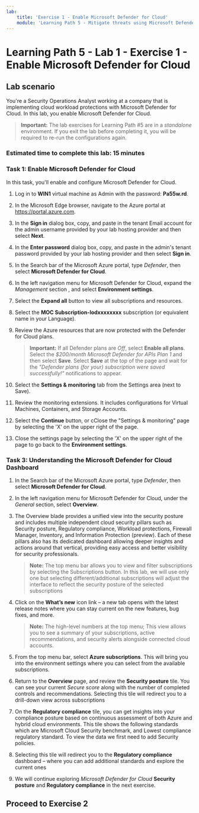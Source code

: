 ```yaml
---
lab:
    title: 'Exercise 1 - Enable Microsoft Defender for Cloud'
    module: 'Learning Path 5 - Mitigate threats using Microsoft Defender for Cloud'
---
```


# Learning Path 5 - Lab 1 - Exercise 1 - Enable Microsoft Defender for Cloud

## Lab scenario

You're a Security Operations Analyst working at a company that is implementing cloud workload protections with Microsoft Defender for Cloud. In this lab, you enable Microsoft Defender for Cloud.

>**Important:** The lab exercises for Learning Path #5 are in a *standalone* environment. If you exit the lab before completing it, you will be required to re-run the configurations again.

### Estimated time to complete this lab: 15 minutes

### Task 1: Enable Microsoft Defender for Cloud

In this task, you'll enable and configure Microsoft Defender for Cloud.

1. Log in to **WIN1** virtual machine as Admin with the password: **Pa55w.rd**.

1. In the Microsoft Edge browser, navigate to the Azure portal at <https://portal.azure.com>.
  
1. In the **Sign in** dialog box, copy, and paste in the tenant Email account for the admin username provided by your lab hosting provider and then select **Next**.

1. In the **Enter password** dialog box, copy, and paste in the admin's tenant password provided by your lab hosting provider and then select **Sign in**.

1. In the Search bar of the Microsoft Azure portal, type *Defender*, then select **Microsoft Defender for Cloud**.

1. In the left navigation menu for Microsoft Defender for Cloud, expand the *Management* section , and select **Environment settings**.

1. Select the **Expand all** button to view all subscriptions and resources.

1. Select the **MOC Subscription-lodxxxxxxxx** subscription (or equivalent name in your Language).

1. Review the Azure resources that are now protected with the Defender for Cloud plans.

    >**Important:** If all Defender plans are *Off*, select **Enable all plans**. Select the *$200/month Microsoft Defender for APIs Plan 1* and then select **Save**. Select **Save** at the top of the page and wait for the *"Defender plans (for your) subscription were saved successfully!"* notifications to appear.

1. Select the **Settings & monitoring** tab from the Settings area (next to Save).

1. Review the monitoring extensions. It includes configurations for Virtual Machines, Containers, and Storage Accounts.

1. Select the **Continue** button, or cClose the "Settings & monitoring" page by selecting the 'X' on the upper right of the page.

1. Close the settings page by selecting the 'X' on the upper right of the page to go back to the **Environment settings**.

<!---1. Select the Log analytics workspace you created earlier *uniquenameDefender* to review the available options and pricing.

1. Select **Enable all plans** (to the right of Select Defender plan) and then select **Save**. Wait for the *"Microsoft Defender plan for workspace uniquenameDefender were saved successfully!"* notification to appear.

    >**Note:** If the page is not being displayed, refresh your Edge browser and try again.

1. Close the Defender plans page by selecting the 'X' on the upper right of the page to go back to the **Environment settings**. --->

### Task 3: Understanding the Microsoft Defender for Cloud Dashboard

1. In the Search bar of the Microsoft Azure portal, type *Defender*, then select **Microsoft Defender for Cloud**.

1. In the left navigation menu for Microsoft Defender for Cloud, under the *General* section, select **Overview**.

1. The Overview blade provides a unified view into the security posture and includes multiple independent cloud security pillars such as Security posture, Regulatory compliance, Workload protections, Firewall Manager, Inventory, and Information Protection (preview). Each of these pillars also has its dedicated dashboard allowing deeper insights and actions around that vertical, providing easy access and better visibility for security professionals.

    >**Note:** The top menu bar allows you to view and filter subscriptions by selecting the Subscriptions button. In this lab, we will use only one but selecting different/additional subscriptions will adjust the interface to reflect the security posture of the selected subscriptions

1. Click on the **What’s new** icon link – a new tab opens with the latest release notes where you can stay current on the new features, bug fixes, and more.

    >**Note:** The high-level numbers at the top menu; This view allows you to see a summary of your subscriptions, active recommendations, and security alerts alongside connected cloud accounts.

1. From the top menu bar, select **Azure subscriptions**. This will bring you into the environment settings where you can select from the available subscriptions.

1. Return to the **Overview** page, and review the **Security posture** tile. You can see your current *Secure score* along with the number of completed controls and recommendations. Selecting this tile will redirect you to a drill-down view across subscriptions

1. On the **Regulatory compliance** tile, you can get insights into your compliance posture based on continuous assessment of both Azure and hybrid cloud environments. This tile shows the following standards which are Microsoft Cloud Security benchmark, and Lowest compliance regulatory standard. To view the data we first need to add Security policies.

1. Selecting this tile will redirect you to the **Regulatory compliance** dashboard – where you can add additional standards and explore the current ones

1. We will continue exploring *Microsoft Defender for Cloud* **Security posture** and **Regulatory compliance** in the next exercise.

## Proceed to Exercise 2
